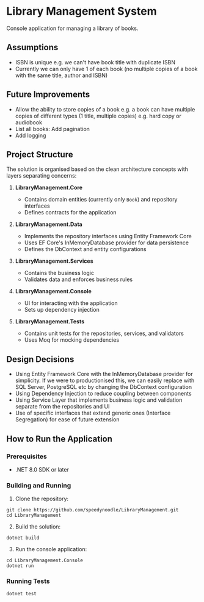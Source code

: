 # Library Management System
Console application for managing a library of books.

## Assumptions
- ISBN is unique e.g. we can't have book title with duplicate ISBN
- Currently we can only have 1 of each book (no multiple copies of a book with the same title, author and ISBN)

## Future Improvements
- Allow the ability to store copies of a book e.g. a book  can have multiple copies of different types (1 title, multiple copies) e.g. hard copy or audiobook
- List all books: Add pagination
- Add logging

## Project Structure
The solution is organised based on the clean architecture concepts with layers separating concerns:

1. **LibraryManagement.Core**
    - Contains domain entities (currently only `Book`) and repository interfaces
    - Defines contracts for the application

2. **LibraryManagement.Data**
    - Implements the repository interfaces using Entity Framework Core
    - Uses EF Core's InMemoryDatabase provider for data persistence
    - Defines the DbContext and entity configurations

3. **LibraryManagement.Services**
    - Contains the business logic
    - Validates data and enforces business rules

4. **LibraryManagement.Console**
    - UI for interacting with the application
    - Sets up dependency injection

5. **LibraryManagement.Tests**
    - Contains unit tests for the repositories, services, and validators
    - Uses Moq for mocking dependencies

## Design Decisions
- Using Entity Framework Core with the InMemoryDatabase provider for simplicity. If we were to productionised this, we can easily replace with SQL Server, PostgreSQL etc by changing the DbContext configuration
- Using Dependency Injection to reduce coupling between components
- Using Service Layer that implements business logic and validation separate from the repositories and UI
- Use of specific interfaces that extend generic ones (Interface Segregation) for ease of future extension

## How to Run the Application

### Prerequisites
- .NET 8.0 SDK or later

### Building and Running

1. Clone the repository:
```
git clone https://github.com/speedynoodle/LibraryManagement.git
cd LibraryManagement
```

2. Build the solution:
```
dotnet build
```

3. Run the console application:
```
cd LibraryManagement.Console
dotnet run
```

### Running Tests

```
dotnet test
```